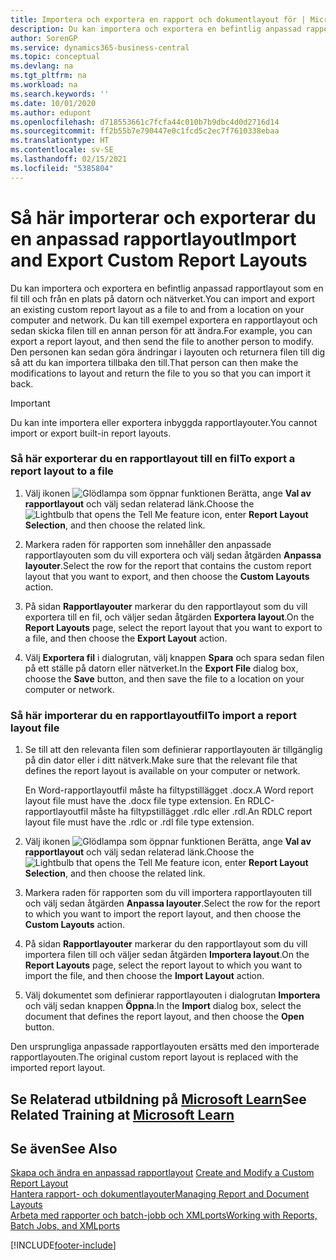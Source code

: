 ```yaml
---
title: Importera och exportera en rapport och dokumentlayout för | Microsoft Docs
description: Du kan importera och exportera en befintlig anpassad rapportlayout som en fil till och från en plats på datorn och nätverket.
author: SorenGP
ms.service: dynamics365-business-central
ms.topic: conceptual
ms.devlang: na
ms.tgt_pltfrm: na
ms.workload: na
ms.search.keywords: ''
ms.date: 10/01/2020
ms.author: edupont
ms.openlocfilehash: d718553661c7fcfa44c010b7b9dbc4d0d2716d14
ms.sourcegitcommit: ff2b55b7e790447e0c1fcd5c2ec7f7610338ebaa
ms.translationtype: HT
ms.contentlocale: sv-SE
ms.lasthandoff: 02/15/2021
ms.locfileid: "5385804"
---
```

# <a name="import-and-export-custom-report-layouts"></a><span data-ttu-id="a3e37-103">Så här importerar och exporterar du en anpassad rapportlayout</span><span class="sxs-lookup"><span data-stu-id="a3e37-103">Import and Export Custom Report Layouts</span></span>
<span data-ttu-id="a3e37-104">Du kan importera och exportera en befintlig anpassad rapportlayout som en fil till och från en plats på datorn och nätverket.</span><span class="sxs-lookup"><span data-stu-id="a3e37-104">You can import and export an existing custom report layout as a file to and from a location on your computer and network.</span></span> <span data-ttu-id="a3e37-105">Du kan till exempel exportera en rapportlayout och sedan skicka filen till en annan person för att ändra.</span><span class="sxs-lookup"><span data-stu-id="a3e37-105">For example, you can export a report layout, and then send the file to another person to modify.</span></span> <span data-ttu-id="a3e37-106">Den personen kan sedan göra ändringar i layouten och returnera filen till dig så att du kan importera tillbaka den till.</span><span class="sxs-lookup"><span data-stu-id="a3e37-106">That person can then make the modifications to layout and return the file to you so that you can import it back.</span></span>  

> [!IMPORTANT]  
>  <span data-ttu-id="a3e37-107">Du kan inte importera eller exportera inbyggda rapportlayouter.</span><span class="sxs-lookup"><span data-stu-id="a3e37-107">You cannot import or export built-in report layouts.</span></span>  

### <a name="to-export-a-report-layout-to-a-file"></a><span data-ttu-id="a3e37-108">Så här exporterar du en rapportlayout till en fil</span><span class="sxs-lookup"><span data-stu-id="a3e37-108">To export a report layout to a file</span></span>  

1.  <span data-ttu-id="a3e37-109">Välj ikonen ![Glödlampa som öppnar funktionen Berätta](media/ui-search/search_small.png "Berätta vad du vill göra"), ange **Val av rapportlayout** och välj sedan relaterad länk.</span><span class="sxs-lookup"><span data-stu-id="a3e37-109">Choose the ![Lightbulb that opens the Tell Me feature](media/ui-search/search_small.png "Tell me what you want to do") icon, enter **Report Layout Selection**, and then choose the related link.</span></span>  

2.  <span data-ttu-id="a3e37-110">Markera raden för rapporten som innehåller den anpassade rapportlayouten som du vill exportera och välj sedan åtgärden **Anpassa layouter**.</span><span class="sxs-lookup"><span data-stu-id="a3e37-110">Select the row for the report that contains the custom report layout that you want to export, and then choose the **Custom Layouts** action.</span></span>  

3.  <span data-ttu-id="a3e37-111">På sidan **Rapportlayouter** markerar du den rapportlayout som du vill exportera till en fil, och väljer sedan åtgärden **Exportera layout**.</span><span class="sxs-lookup"><span data-stu-id="a3e37-111">On the **Report Layouts** page, select the report layout that you want to export to a file, and then choose the **Export Layout** action.</span></span>  

4.  <span data-ttu-id="a3e37-112">Välj **Exportera fil** i dialogrutan, välj knappen **Spara** och spara sedan filen på ett ställe på datorn eller nätverket.</span><span class="sxs-lookup"><span data-stu-id="a3e37-112">In the **Export File** dialog box, choose the **Save** button, and then save the file to a location on your computer or network.</span></span>  

### <a name="to-import-a-report-layout-file"></a><span data-ttu-id="a3e37-113">Så här importerar du en rapportlayoutfil</span><span class="sxs-lookup"><span data-stu-id="a3e37-113">To import a report layout file</span></span>  

1.  <span data-ttu-id="a3e37-114">Se till att den relevanta filen som definierar rapportlayouten är tillgänglig på din dator eller i ditt nätverk.</span><span class="sxs-lookup"><span data-stu-id="a3e37-114">Make sure that the relevant file that defines the report layout is available on your computer or network.</span></span>  

     <span data-ttu-id="a3e37-115">En Word-rapportlayoutfil måste ha filtypstillägget .docx.</span><span class="sxs-lookup"><span data-stu-id="a3e37-115">A Word report layout file must have the .docx file type extension.</span></span> <span data-ttu-id="a3e37-116">En RDLC-rapportlayoutfil måste ha filtypstillägget .rdlc eller .rdl.</span><span class="sxs-lookup"><span data-stu-id="a3e37-116">An RDLC report layout file must have the .rdlc or .rdl file type extension.</span></span>  

2.  <span data-ttu-id="a3e37-117">Välj ikonen ![Glödlampa som öppnar funktionen Berätta](media/ui-search/search_small.png "Berätta vad du vill göra"), ange **Val av rapportlayout** och välj sedan relaterad länk.</span><span class="sxs-lookup"><span data-stu-id="a3e37-117">Choose the ![Lightbulb that opens the Tell Me feature](media/ui-search/search_small.png "Tell me what you want to do") icon, enter **Report Layout Selection**, and then choose the related link.</span></span>  

3.  <span data-ttu-id="a3e37-118">Markera raden för rapporten som du vill importera rapportlayouten till och välj sedan åtgärden **Anpassa layouter**.</span><span class="sxs-lookup"><span data-stu-id="a3e37-118">Select the row for the report to which you want to import the report layout, and then choose the **Custom Layouts** action.</span></span>  

4.  <span data-ttu-id="a3e37-119">På sidan **Rapportlayouter** markerar du den rapportlayout som du vill importera filen till och väljer sedan åtgärden **Importera layout**.</span><span class="sxs-lookup"><span data-stu-id="a3e37-119">On the **Report Layouts** page, select the report layout to which you want to import the file, and then choose the **Import Layout** action.</span></span>  

5.  <span data-ttu-id="a3e37-120">Välj dokumentet som definierar rapportlayouten i dialogrutan **Importera** och välj sedan knappen **Öppna**.</span><span class="sxs-lookup"><span data-stu-id="a3e37-120">In the **Import** dialog box, select the document that defines the report layout, and then choose the **Open** button.</span></span>  

 <span data-ttu-id="a3e37-121">Den ursprungliga anpassade rapportlayouten ersätts med den importerade rapportlayouten.</span><span class="sxs-lookup"><span data-stu-id="a3e37-121">The original custom report layout is replaced with the imported report layout.</span></span>  

## <a name="see-related-training-at-microsoft-learn"></a><span data-ttu-id="a3e37-122">Se Relaterad utbildning på [Microsoft Learn](/learn/modules/change-documents-dynamics-365-business-central/index)</span><span class="sxs-lookup"><span data-stu-id="a3e37-122">See Related Training at [Microsoft Learn](/learn/modules/change-documents-dynamics-365-business-central/index)</span></span>

## <a name="see-also"></a><span data-ttu-id="a3e37-123">Se även</span><span class="sxs-lookup"><span data-stu-id="a3e37-123">See Also</span></span>  
 <span data-ttu-id="a3e37-124">[Skapa och ändra en anpassad rapportlayout](ui-how-create-custom-report-layout.md) </span><span class="sxs-lookup"><span data-stu-id="a3e37-124">[Create and Modify a Custom Report Layout](ui-how-create-custom-report-layout.md) </span></span>  
 [<span data-ttu-id="a3e37-125">Hantera rapport- och dokumentlayouter</span><span class="sxs-lookup"><span data-stu-id="a3e37-125">Managing Report and Document Layouts</span></span>](ui-manage-report-layouts.md)  
 [<span data-ttu-id="a3e37-126">Arbeta med rapporter och batch-jobb och XMLports</span><span class="sxs-lookup"><span data-stu-id="a3e37-126">Working with Reports, Batch Jobs, and XMLports</span></span>](ui-work-report.md)    


[!INCLUDE[footer-include](includes/footer-banner.md)]